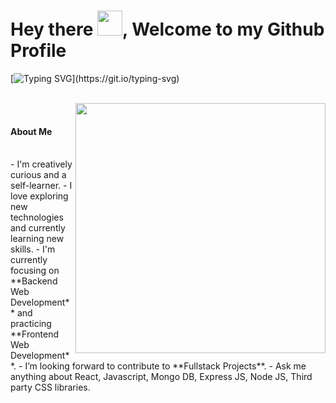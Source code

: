 
# Hey there <img src="https://github.com/oHTGo/oHTGo/blob/main/images/hi.gif" width="40px" height="40px">, Welcome to my Github Profile
[![Typing SVG](https://readme-typing-svg.demolab.com?font=Roboto+Mono&size=28&pause=1000&color=1AF78E&random=false&width=435&lines=Hi!+I'm+Sinan%2C;I'm+fullstack+react+and;MERN+Stack+developer..)](https://git.io/typing-svg)
  
  <br>
 
</h1>



<img align='right' src="https://github.com/oHTGo/oHTGo/blob/main/images/coding.gif" width="400">
<br>
<h4>About Me</h4>
<br>
- I'm creatively curious and a self-learner.
- I love exploring new technologies and currently learning new skills.
- I'm currently focusing on **Backend Web Development** and practicing **Frontend Web Development**.
- I’m looking forward to contribute to **Fullstack Projects**.
- Ask me anything about React, Javascript, Mongo DB, Express JS, Node JS, Third party CSS libraries.
